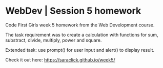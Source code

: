 # WebDev | Session 5 homework
Code First Girls week 5 homework from the Web Development course.

The task requirement was to create a calculation with functions for sum, substract, divide, multiply, power and square.

Extended task: use prompt() for user input and alert() to display result.

Check it out here: https://saraclick.github.io/week5/
